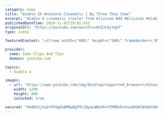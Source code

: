 ```yaml
---
category: news
title: "Diablo IV Announce Cinematic | By Three They Come"
excerpt: "diablo 4 cinematic trailer from blizzcon #d4 #blizzcon #diablo."
publishedDateTime: 2019-11-01T19:01:45Z
originalUrl: "https://youtube.com/watch?v=0vE3rAjtqUY"
type: video

featuredContent: "<iframe width=\"800\" height=\"500\" frameborder=\"0\" src=\"https://www.youtube.com/embed/0vE3rAjtqUY\" allow=\"accelerometer; autoplay; encrypted-media; gyroscope; picture-in-picture\" allowfullscreen></iframe>"

provider:
  name: Game Clips And Tips
  domain: youtube.com

topics:
  - Diablo 4

images:
  - url: "https://www.youtube.com/img/desktop/supported_browsers/dinosaur.png"
    width: 1200
    height: 800
    isCached: true

secured: "h0dbG1jha2+PV9gEk0MRpQgPVLCByqLWNtdhrVTM9RnRshnzdOSBCNX8GtQKCK15hzLz/sQfjJ+p+d9BX1anS7H1qMBAsMiRMAgQM2AxBjyLtB9I9XTbnEeOEd8BalHcbbidwJ4fC60teqYDvKFtL5Q9qIwfkZU8GeATONPSs3TIMyJ8wA9qml2pkk4dB9qnJrrmkKHCENITmEYRdjDs42p/xAjJXugMXa76E5LYhGqwrEiFYTvNgr6cCaRJf7xrTR76c5Eu3x5CQgodpq6cHuueDHZMoE0P2i2owBzyE7oiLCVc4LlIrQOPx5lyDLipHoWPWCYQ9mBSnsKP8Ccv2H3PiAO86K1gdc0D1NRWNpHHBknegjOb5zCtP60l2FVMVy7+KyDtL1JWiyr0HwIlew==;tbuB5Z6CfRS3+YkcwI5uLw=="
---
```



